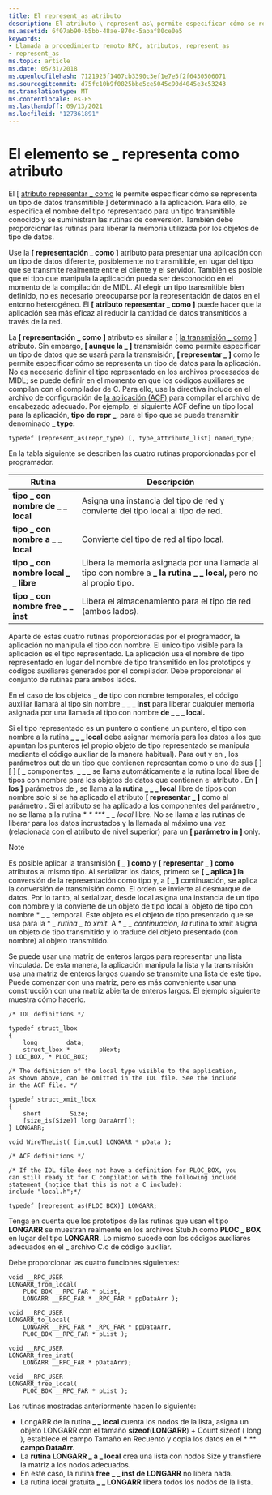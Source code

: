 ```yaml
---
title: El represent_as atributo
description: El atributo \ represent as\ permite especificar cómo se representa un tipo de datos \_ transmitible determinado a la aplicación.
ms.assetid: 6f07ab90-b5bb-48ae-870c-5abaf80ce0e5
keywords:
- Llamada a procedimiento remoto RPC, atributos, represent_as
- represent_as
ms.topic: article
ms.date: 05/31/2018
ms.openlocfilehash: 7121925f1407cb3390c3ef1e7e5f2f6430506071
ms.sourcegitcommit: d75fc10b9f0825bbe5ce5045c90d4045e3c53243
ms.translationtype: MT
ms.contentlocale: es-ES
ms.lasthandoff: 09/13/2021
ms.locfileid: "127361891"
---
```

# <a name="the-represent_as-attribute"></a>El elemento se \_ representa como atributo

El \[ [atributo representar \_ como](/windows/desktop/Midl/represent-as) le permite especificar cómo se representa un tipo de datos transmitible \] determinado a la aplicación. Para ello, se especifica el nombre del tipo representado para un tipo transmitible conocido y se suministran las rutinas de conversión. También debe proporcionar las rutinas para liberar la memoria utilizada por los objetos de tipo de datos.

Use la **\[ representación \_ como \]** atributo para presentar una aplicación con un tipo de datos diferente, posiblemente no transmitible, en lugar del tipo que se transmite realmente entre el cliente y el servidor. También es posible que el tipo que manipula la aplicación pueda ser desconocido en el momento de la compilación de MIDL. Al elegir un tipo transmitible bien definido, no es necesario preocuparse por la representación de datos en el entorno heterogéneo. El **\[ atributo representar \_ como \]** puede hacer que la aplicación sea más eficaz al reducir la cantidad de datos transmitidos a través de la red.

La **\[ representación \_ como \]** atributo es similar a \[ [la transmisión \_ como](/windows/desktop/Midl/transmit-as) \] atributo. Sin embargo, **\[ aunque la \_ \]** transmisión como permite especificar un tipo de datos que se usará para la transmisión, **\[ representar \_ \]** como le permite especificar cómo se representa un tipo de datos para la aplicación. No es necesario definir el tipo representado en los archivos procesados de MIDL; se puede definir en el momento en que los códigos auxiliares se compilan con el compilador de C. Para ello, use la directiva include en el archivo de configuración de [la aplicación (ACF)](the-application-configuration-file-acf-.md) para compilar el archivo de encabezado adecuado. Por ejemplo, el siguiente ACF define un tipo local para la aplicación, **tipo de repr \_**, para el tipo que se puede transmitir denominado **\_ type:**

``` syntax
typedef [represent_as(repr_type) [, type_attribute_list] named_type;
```

En la tabla siguiente se describen las cuatro rutinas proporcionadas por el programador.



| Rutina                      | Descripción                                                                                          |
|------------------------------|------------------------------------------------------------------------------------------------------|
| **tipo \_ con nombre de \_ \_ local** | Asigna una instancia del tipo de red y convierte del tipo local al tipo de red.      |
| **tipo \_ con nombre a \_ \_ local**   | Convierte del tipo de red al tipo local.                                                    |
| **tipo \_ con nombre local \_ \_ libre** | Libera la memoria asignada por una llamada al tipo con nombre a **\_ la rutina \_ \_ local,** pero no al propio tipo. |
| **tipo \_ con nombre free \_ \_ inst**  | Libera el almacenamiento para el tipo de red (ambos lados).                                                     |



 

Aparte de estas cuatro rutinas proporcionadas por el programador, la aplicación no manipula el tipo con nombre. El único tipo visible para la aplicación es el tipo representado. La aplicación usa el nombre de tipo representado en lugar del nombre de tipo transmitido en los prototipos y códigos auxiliares generados por el compilador. Debe proporcionar el conjunto de rutinas para ambos lados.

En el caso de los objetos **\_ de** tipo con nombre temporales, el código auxiliar llamará al tipo sin nombre **\_ \_ \_ inst** para liberar cualquier memoria asignada por una llamada al tipo con nombre **de \_ \_ \_ local.**

Si el tipo representado es un puntero o contiene un puntero, el tipo con nombre a la rutina **\_ \_ \_ local** debe asignar memoria para los datos a los que apuntan los punteros (el propio objeto de tipo representado se manipula mediante el código auxiliar de la manera habitual). Para out y en , los parámetros out de un tipo que contienen representan como o uno de sus \[ [](/windows/desktop/Midl/out-idl) \] \[ [](/windows/desktop/Midl/in) \] **\[ \_** componentes, **\_ \_ \_** se llama automáticamente a la rutina local libre de tipos con nombre para los objetos de datos que contienen el atributo . En **\[ los \]** parámetros de , se llama a la **rutina \_ \_ \_ local** libre de tipos con nombre solo si se ha aplicado el atributo **\[ representar \_ \]** como al parámetro . Si el atributo se ha aplicado a los componentes del parámetro , no se llama a la rutina * *\* *** \_ \_ local* libre. No se llama a las rutinas de liberar para los datos incrustados y la llamada al máximo una vez (relacionada con el atributo de nivel superior) para un **\[ parámetro in \]** only.

> [!Note]  
> Es posible aplicar la transmisión **\[ \_ \] como** y **\[ representar \_ \] como** atributos al mismo tipo. Al serializar los datos, primero se **\[ \_ aplica \] la** conversión de la representación como tipo y, a **\[ \_ \]** continuación, se aplica la conversión de transmisión como. El orden se invierte al desmarque de datos. Por lo tanto, al serializar, desde local asigna una instancia de un tipo con nombre y la convierte de un objeto de tipo local al objeto de tipo con nombre \* *_\_ \__* temporal. Este objeto es el objeto de tipo presentado que se usa para la \* *_\_ rutina \_ to xmit._* A \* *_\_ \_ continuación, la_* rutina to xmit asigna un objeto de tipo transmitido y lo traduce del objeto presentado (con nombre) al objeto transmitido.

 

Se puede usar una matriz de enteros largos para representar una lista vinculada. De esta manera, la aplicación manipula la lista y la transmisión usa una matriz de enteros largos cuando se transmite una lista de este tipo. Puede comenzar con una matriz, pero es más conveniente usar una construcción con una matriz abierta de enteros largos. El ejemplo siguiente muestra cómo hacerlo.

``` syntax
/* IDL definitions */
 
typedef struct_lbox 
{
    long        data;
    struct_lbox *        pNext;
} LOC_BOX, * PLOC_BOX;
 
/* The definition of the local type visible to the application, 
as shown above, can be omitted in the IDL file. See the include 
in the ACF file. */
 
typedef struct_xmit_lbox 
{
    short        Size;
    [size_is(Size)] long DaraArr[];
} LONGARR;
 
void WireTheList( [in,out] LONGARR * pData );
 
/* ACF definitions */
 
/* If the IDL file does not have a definition for PLOC_BOX, you 
can still ready it for C compilation with the following include 
statement (notice that this is not a C include): 
include "local.h";*/
 
typedef [represent_as(PLOC_BOX)] LONGARR;
```

Tenga en cuenta que los prototipos de las rutinas que usan el tipo **LONGARR** se muestran realmente en los archivos Stub.h como **PLOC \_ BOX** en lugar del tipo **LONGARR.** Lo mismo sucede con los códigos auxiliares adecuados en el \_ archivo C.c de código auxiliar.

Debe proporcionar las cuatro funciones siguientes:

``` syntax
void __RPC_USER
LONGARR_from_local(
    PLOC_BOX __RPC_FAR * pList,
    LONGARR __RPC_FAR * _RPC_FAR * ppDataArr );
 
void __RPC_USER
LONGARR_to_local(
    LONGARR __RPC_FAR * _RPC_FAR * ppDataArr,
    PLOC_BOX __RPC_FAR * pList );
 
void __RPC_USER
LONGARR_free_inst(
    LONGARR __RPC_FAR * pDataArr);
 
void __RPC_USER
LONGARR_free_local(
    PLOC_BOX __RPC_FAR * pList );
```

Las rutinas mostradas anteriormente hacen lo siguiente:

-   LongARR de la rutina **\_ \_ local** cuenta los nodos de la lista, asigna un objeto LONGARR con el tamaño **sizeof**(**LONGARR**) + Count sizeof ( long ), establece el campo Tamaño en Recuento y copia los datos en el \* ** **campo DataArr.**  
-   La **rutina LONGARR \_ a \_ local** crea una lista con nodos Size y transfiere la matriz a los nodos adecuados.
-   En este caso, la rutina **free \_ \_ inst de LONGARR** no libera nada.
-   La rutina local gratuita **\_ \_ LONGARR** libera todos los nodos de la lista.

 

 